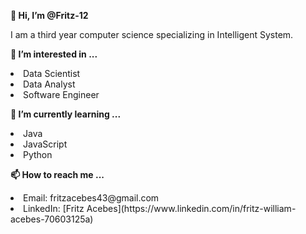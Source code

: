 <strong>👋 Hi, I’m @Fritz-12 </strong>

I am a third year computer science specializing in Intelligent System.

<b> 👀 I’m interested in ... </b>
<li> Data Scientist
<li> Data Analyst
<li> Software Engineer

<b> 🌱 I’m currently learning ... </b>
<li> Java
<li> JavaScript
<li> Python

<b> 📫 How to reach me ... </b>

<li> Email: fritzacebes43@gmail.com
<li> LinkedIn: [Fritz Acebes](https://www.linkedin.com/in/fritz-william-acebes-70603125a)

<!---
Fritz-12/Fritz-12 is a ✨ special ✨ repository because its `README.md` (this file) appears on your GitHub profile.
You can click the Preview link to take a look at your changes.
--->
